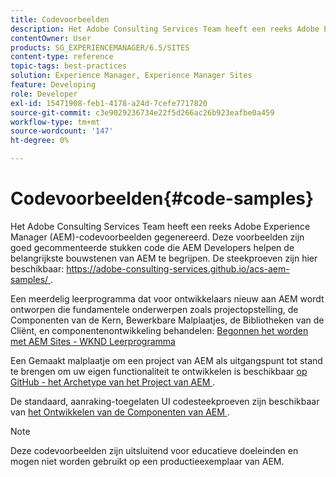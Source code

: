 ```yaml
---
title: Codevoorbeelden
description: Het Adobe Consulting Services Team heeft een reeks Adobe Experience Manager-codevoorbeelden gegenereerd.
contentOwner: User
products: SG_EXPERIENCEMANAGER/6.5/SITES
content-type: reference
topic-tags: best-practices
solution: Experience Manager, Experience Manager Sites
feature: Developing
role: Developer
exl-id: 15471908-feb1-4178-a24d-7cefe7717820
source-git-commit: c3e9029236734e22f5d266ac26b923eafbe0a459
workflow-type: tm+mt
source-wordcount: '147'
ht-degree: 0%

---
```


# Codevoorbeelden{#code-samples}

Het Adobe Consulting Services Team heeft een reeks Adobe Experience Manager (AEM)-codevoorbeelden gegenereerd. Deze voorbeelden zijn goed gecommenteerde stukken code die AEM Developers helpen de belangrijkste bouwstenen van AEM te begrijpen. De steekproeven zijn hier beschikbaar: [ https://adobe-consulting-services.github.io/acs-aem-samples/ ](https://adobe-consulting-services.github.io/acs-aem-samples/).

Een meerdelig leerprogramma dat voor ontwikkelaars nieuw aan AEM wordt ontworpen die fundamentele onderwerpen zoals projectopstelling, de Componenten van de Kern, Bewerkbare Malplaatjes, de Bibliotheken van de Cliënt, en componentenontwikkeling behandelen: [ Begonnen het worden met AEM Sites - WKND Leerprogramma ](https://experienceleague.adobe.com/docs/experience-manager-learn/getting-started-wknd-tutorial-develop/overview.html?lang=nl-NL)

Een Gemaakt malplaatje om een project van AEM als uitgangspunt tot stand te brengen om uw eigen functionaliteit te ontwikkelen is beschikbaar [ op GitHub - het Archetype van het Project van AEM ](https://github.com/adobe/aem-project-archetype).

De standaard, aanraking-toegelaten UI codesteekproeven zijn beschikbaar van [ het Ontwikkelen van de Componenten van AEM ](/help/sites-developing/developing-components.md).

>[!NOTE]
>
>Deze codevoorbeelden zijn uitsluitend voor educatieve doeleinden en mogen niet worden gebruikt op een productieexemplaar van AEM.
